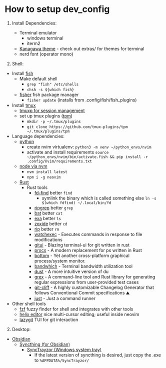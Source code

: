# How to setup dev_config

1. Install Dependencies:

   - Terminal emulator
     - windows terminal
     - iterm2
   - [Kanagawa theme](https://github.com/rebelot/kanagawa.nvim) - check out extras/ for themes for terminal
   - nerd font (operator mono)

1. Shell:

- Install [fish](https://fishshell.com/)
  - Make default shell
    - `grep "fish" /etc/shells`
    - `chsh -s ${which fish}`
  - [fisher](https://github.com/jorgebucaran/fisher) fish package manager
    - `fisher update` (installs from .config/fish/fish_plugins)
- Install [tmux](https://github.com/tmux/tmux/wiki)
  - [tmuxp for session management](https://github.com/tmux-python/tmuxp)
  - set up tmux plugins ([tpm](https://github.com/tmux-plugins/tpm))
    - `mkdir -p ~/.tmux/plugins`
    - `git clone https://github.com/tmux-plugins/tpm ~/.tmux/plugins/tpm`
- Language dependencies:
  - [python](https://www.python.org/downloads/)
    - create nvim virtualenv: `python3 -m venv ~/python_envs/nvim`
    - activate and install requirements `source ~/python_envs/nvim/bin/activate.fish && pip install -r .config/nvim/requirements.txt`
  - [node via nvm](https://github.com/nvm-sh/nvm)
    - `nvm install latest`
    - `npm i -g neovim`
  - [Rust](https://www.rust-lang.org/tools/install)
    - Rust tools
      - [fd-find](https://github.com/sharkdp/fd) better `find`
        - symlink the binary which is called something else `ln -s $(which fdfind) ~/.local/bin/fd`
      - [ripgrep](https://github.com/BurntSushi/ripgrep) better `grep`
      - [bat](https://github.com/sharkdp/bat) better `cat`
      - [exa](https://github.com/ogham/exa) better `ls`
      - [zoxide](https://github.com/ajeetdsouza/zoxide) better `cd`
      - [rip](https://github.com/nivekuil/rip) better `rm`
      - [watchexec](https://github.com/watchexec/watchexec) - Executes commands in response to file modifications
      - [gitui](https://github.com/extrawurst/gitui) - Blazing terminal-ui for git written in rust
      - [procs](https://github.com/dalance/procs) - A modern replacement for ps written in Rust
      - [bottom](https://github.com/ClementTsang/bottom) - Yet another cross-platform graphical process/system monitor.
      - [bandwhich](https://github.com/imsnif/bandwhich) - Terminal bandwidth utilization tool
      - [dust](https://github.com/bootandy/dust) - A more intuitive version of du
      - [grex](https://github.com/pemistahl/grex) - A command-line tool and Rust library for generating regular expressions from user-provided test cases
      - [git-cliff](https://github.com/orhun/git-cliff) - A highly customizable Changelog Generator that follows Conventional Commit specifications ⛰️
      - [just](https://github.com/casey/just) - Just a command runner
- Other shell tools
  - [fzf](https://github.com/junegunn/fzf) fuzzy finder for shell and integrates with other tools
  - [helix editor](https://docs.helix-editor.com/install.html) nice multi-cursor editing; useful inside neovim
  - [lazygit](https://github.com/jesseduffield/lazygit) TUI for git interaction

2. Desktop:

- [Obsidian](https://obsidian.md/download)
  - [Syncthing (for Obsidian)](https://syncthing.net/downloads/)
    - [SyncTrayzor (Windows system tray)](https://github.com/canton7/SyncTrayzor/releases)
      - If the latest version of syncthing is desired, just copy the .exe to `%APPDATA%/SyncTrayzor/`
